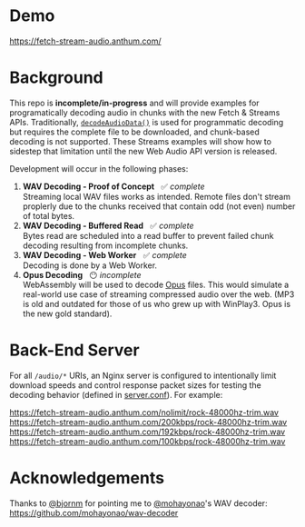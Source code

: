 # Demo

https://fetch-stream-audio.anthum.com/

# Background

This repo is **incomplete/in-progress** and will provide examples for programatically decoding audio in chunks with the new Fetch &amp; Streams APIs.  Traditionally, [`decodeAudioData()`](https://developer.mozilla.org/en-US/docs/Web/API/BaseAudioContext/decodeAudioData) is used for programmatic decoding but requires the complete file to be downloaded, and chunk-based decoding is not supported.  These Streams examples will show how to sidestep that limitation until the new Web Audio API version is released.

Development will occur in the following phases:

1. **WAV Decoding - Proof of Concept** &nbsp; ✅ *complete*<br>Streaming local WAV files works as intended.  Remote files don't stream proplerly due to the chunks received that contain odd (not even) number of total bytes.
1. **WAV Decoding - Buffered Read** &nbsp; ✅ *complete*<br>Bytes read are scheduled into a read buffer to prevent failed chunk decoding resulting from incomplete chunks.
1. **WAV Decoding - Web Worker** &nbsp; ✅ *complete*<br>Decoding is done by a Web Worker.
1. **Opus Decoding** &nbsp; 😶 *incomplete*<br>WebAssembly will be used to decode [Opus](http://opus-codec.org/) files.  This would simulate a real-world use case of streaming compressed audio over the web.  (MP3 is old and outdated for those of us who grew up with WinPlay3.  Opus is the new gold standard).  

# Back-End Server

For all `/audio/*` URIs, an Nginx server is configured to intentionally limit download speeds and control response packet sizes for testing the decoding behavior (defined in [server.conf](.conf/nginx/server.conf)).  For example:

https://fetch-stream-audio.anthum.com/nolimit/rock-48000hz-trim.wav<br>
https://fetch-stream-audio.anthum.com/200kbps/rock-48000hz-trim.wav<br>
https://fetch-stream-audio.anthum.com/192kbps/rock-48000hz-trim.wav<br>
https://fetch-stream-audio.anthum.com/100kbps/rock-48000hz-trim.wav

# Acknowledgements

Thanks to [@bjornm](https://github.com/bjornm) for pointing me to [@mohayonao](https://github.com/mohayonao)'s WAV decoder: https://github.com/mohayonao/wav-decoder
